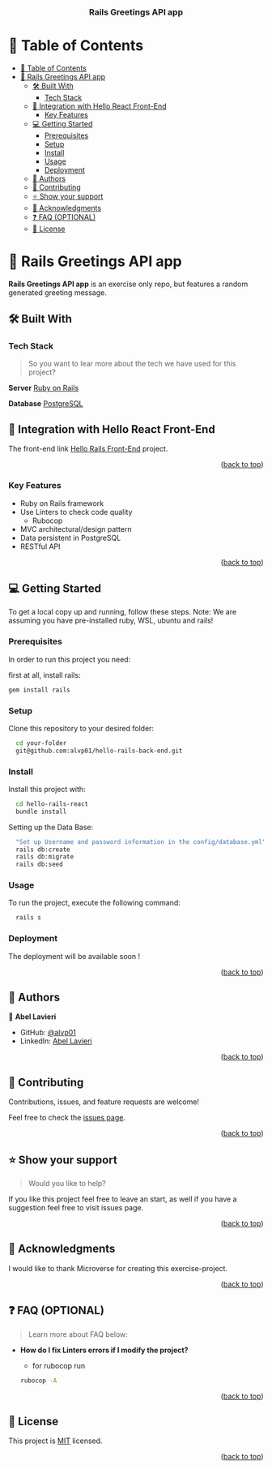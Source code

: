 <a name="readme-top"></a>

<div align="center">
  <h3><b>Rails Greetings API app</b></h3>
</div>

<!-- TABLE OF CONTENTS -->

# 📗 Table of Contents


- [📗 Table of Contents](#-table-of-contents)
- [📖 Rails Greetings API app ](#-rails-greetings-api-app-)
  - [🛠 Built With ](#-built-with-)
    - [Tech Stack ](#tech-stack-)
  - [🔗 Integration with Hello React Front-End ](#-integration-with-hello-react-front-end-)
    - [Key Features ](#key-features-)
  - [💻 Getting Started ](#-getting-started-)
    - [Prerequisites](#prerequisites)
    - [Setup](#setup)
    - [Install](#install)
    - [Usage](#usage)
    - [Deployment](#deployment)
  - [👥 Authors ](#-authors-)
  - [🤝 Contributing ](#-contributing-)
  - [⭐️ Show your support ](#️-show-your-support-)
  - [🙏 Acknowledgments ](#-acknowledgments-)
  - [❓ FAQ (OPTIONAL) ](#-faq-optional-)
  - [📝 License ](#-license-)

<!-- PROJECT DESCRIPTION -->

# 📖 Rails Greetings API app <a name="about-project"></a>

**Rails Greetings API app** is an exercise only repo, but features a random generated greeting message.


## 🛠 Built With <a name="built-with"></a>

### Tech Stack <a name="tech-stack"></a>

> So you want to lear more about the tech we have used for this project?


**Server**
<a href="https://rubyonrails.org/">Ruby on Rails</a></li>



**Database**
<a href="https://www.postgresql.org/">PostgreSQL</a>

## 🔗 Integration with Hello React Front-End <a name="integration-with-hello-rails-front-end"></a>

The front-end link [Hello Rails Front-End](https://github.com/alvp01/hello-react-front-end) project.

<p align="right">(<a href="#readme-top">back to top</a>)</p>

<!-- Features -->

### Key Features <a name="key-features"></a>

<ul>
  <li>Ruby on Rails framework</li>
  <li>
    Use Linters to check code quality
    <ul>
      <li>Rubocop</li>
    </ul>
  </li>
  <li>MVC architectural/design pattern</li>
  <li>Data persistent in PostgreSQL</li>
  <li>RESTful API</li>
</ul>

<p align="right">(<a href="#readme-top">back to top</a>)</p>

<!-- GETTING STARTED -->

## 💻 Getting Started <a name="getting-started"></a>

To get a local copy up and running, follow these steps.
Note: We are assuming you have pre-installed ruby, WSL, ubuntu and rails!

### Prerequisites

In order to run this project you need:

first at all, install rails:

```sh
gem install rails
```

### Setup

Clone this repository to your desired folder:

```sh
  cd your-folder
  git@github.com:alvp01/hello-rails-back-end.git
```

### Install

Install this project with:

```sh
  cd hello-rails-react
  bundle install
```

Setting up the Data Base:

```sh
  "Set up Username and password information in the config/database.yml"
  rails db:create
  rails db:migrate
  rails db:seed
```

### Usage

To run the project, execute the following command:

```sh
  rails s
```

### Deployment

The deployment will be available soon !

<!--
Example:
You can deploy this project using:

```sh

```
 -->

<p align="right">(<a href="#readme-top">back to top</a>)</p>

<!-- AUTHORS -->

## 👥 Authors <a name="authors"></a>

👤 **Abel Lavieri**

- GitHub: [@alvp01](https://github.com/alvp01)
- LinkedIn: [Abel Lavieri](https://www.linkedin.com/in/abel-lavieri)

  
<p align="right">(<a href="#readme-top">back to top</a>)</p>

<!-- CONTRIBUTING -->

## 🤝 Contributing <a name="contributing"></a>

Contributions, issues, and feature requests are welcome!

Feel free to check the [issues page](https://github.com/cancelei/hello-rails-react2/issues).

<p align="right">(<a href="#readme-top">back to top</a>)</p>

<!-- SUPPORT -->

## ⭐️ Show your support <a name="support"></a>

> Would you like to help?

If you like this project feel free to leave an start, as well if you have a suggestion feel free to visit issues page.

<p align="right">(<a href="#readme-top">back to top</a>)</p>

<!-- ACKNOWLEDGEMENTS -->

## 🙏 Acknowledgments <a name="acknowledgements"></a>

I would like to thank Microverse for creating this exercise-project.

<p align="right">(<a href="#readme-top">back to top</a>)</p>

<!-- FAQ (optional) -->

## ❓ FAQ (OPTIONAL) <a name="faq"></a>

> Learn more about FAQ below:

- **How do I fix Linters errors if I modify the project?**

  - for rubocop run

  ```sh
  rubocop -A
  ```

<p align="right">(<a href="#readme-top">back to top</a>)</p>

<!-- LICENSE -->

## 📝 License <a name="license"></a>

This project is [MIT](./LICENSE.md) licensed.

<p align="right">(<a href="#readme-top">back to top</a>)</p>